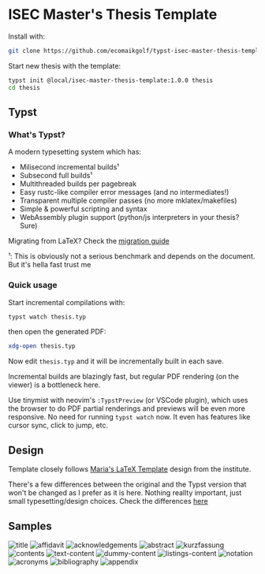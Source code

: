 # ISEC Master's Thesis Template

Install with:

```sh
git clone https://github.com/ecomaikgolf/typst-isec-master-thesis-template ~/.local/share/typst/packages/local/isec-master-thesis-template/
```

Start new thesis with the template:

```sh
typst init @local/isec-master-thesis-template:1.0.0 thesis
cd thesis
```

## Typst

### What's Typst?

A modern typesetting system which has:

- Milisecond incremental builds¹
- Subsecond full builds¹
- Multithreaded builds per pagebreak
- Easy rustc-like compiler error messages (and no intermediates!)
- Transparent multiple compiler passes (no more mklatex/makefiles)
- Simple & powerful scripting and syntax
- WebAssembly plugin support (python/js interpreters in your thesis? Sure)

Migrating from LaTeX? Check the [migration guide](https://typst.app/docs/guides/guide-for-latex-users/)

¹: This is obviously not a serious benchmark and depends on the document. But
   it's hella fast trust me

### Quick usage

Start incremental compilations with:

```sh
typst watch thesis.typ
```

then open the generated PDF:

```sh
xdg-open thesis.typ
```

Now edit `thesis.typ` and it will be incrementally built in each save.

Incremental builds are blazingly fast, but regular PDF rendering (on the
viewer) is a bottleneck here. 

Use tinymist with neovim's `:TypstPreview` (or VSCode plugin), which uses the
browser to do PDF partial renderings and previews will be even more responsive.
No need for running `typst watch` now. It even has features like cursor sync,
click to jump, etc.

## Design

Template closely follows [Maria's LaTeX
Template](https://extgit.isec.tugraz.at/castle/student/templates/master-thesis/-/tree/main/thesis)
design from the institute.

There's a few differences between the original and the Typst version that won't
be changed as I prefer as it is here. Nothing reallty important, just small
typesetting/design choices. Check the differences
[here](https://github.com/ecomaikgolf/typst-iaik-master-thesis-template/issues?q=is%3Aissue+is%3Aopen+label%3Adiff)

## Samples

![title](https://github.com/user-attachments/assets/62d3eff1-93db-42c7-ae24-8562eea2948e)
![affidavit](https://github.com/user-attachments/assets/b02843dc-507b-4108-9f9f-00a4be13b92e)
![acknowledgements](https://github.com/user-attachments/assets/8ab9dde7-678b-4b59-8a2c-14dc5b0305e2)
![abstract](https://github.com/user-attachments/assets/ca700eb5-3c88-4fef-a62f-c2c6cb81a6a5)
![kurzfassung](https://github.com/user-attachments/assets/ffde8e2d-d3d5-45bd-a188-b4c6b9b5175d)
![contents](https://github.com/user-attachments/assets/6edf6084-2f88-4b61-966d-eec6af2ae403)
![text-content](https://github.com/user-attachments/assets/95d90667-b203-4004-bb73-5f4ca5dc7cd0)
![dummy-content](https://github.com/user-attachments/assets/25db8ec5-05a5-43b5-b649-0bbe0eca4459)
![listings-content](https://github.com/user-attachments/assets/527f041f-3f85-447e-bf8e-f4e6059a0242)
![notation](https://github.com/user-attachments/assets/030cc805-4745-42f7-b404-6f00a66c8442)
![acronyms](https://github.com/user-attachments/assets/96199ddf-4929-4948-b431-78a0d84d431f)
![bibliography](https://github.com/user-attachments/assets/f5afef77-4897-466b-8f38-1a92fc2f8b26)
![appendix](https://github.com/user-attachments/assets/c6e2b758-bb9d-4808-a0cb-3386e5aba9d2)
